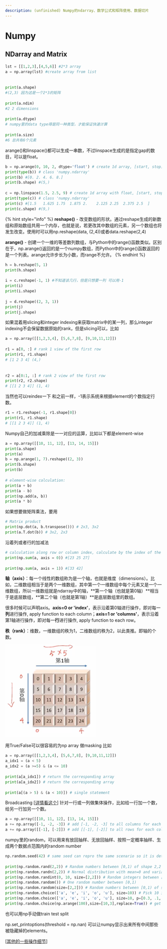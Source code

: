 ```yaml
---
description: (unfinished) Numpy的ndarray、数学公式和矩阵使用、数据切片
---
```


# Numpy

## NDarray and Matrix

```python
lst = [[1,2,3],[4,5,6]] #2*3 array
a = np.array(lst) #create array from list


print(a.shape)
#(2,3) 因为这是一个2*3的矩阵

print(a.ndim)
#2 2 dimensions

print(a.dtype)
# numpy里的data type得是同一种类型，才能保证快速计算

print(a.size)
#6 总共有6个元素 
```

arange\(\)和linspace\(\)都可以生成一串数，不过linspace生成的是指定gap的数目，可以是float。

```python
b = np.arange(0, 10, 2, dtype='float') # create 1d array, [start, stop)
print(type(b)) # class 'numpy.ndarray'
print(b) #[0. 2. 4. 6. 8.]
print(b.shape) #(5,)

c = np.linspace(1.5, 2.5, 9) # create 1d array with float, [start, stop]
print(type(c)) # class 'numpy.ndarray'
print(c) #[1.5   1.625 1.75  1.875 2.    2.125 2.25  2.375 2.5  ]
print(c.shape) #(9,)
```

{% hint style="info" %}
**reshape\(\)** - 改变数组的形状。通过reshape生成的新数组和原始数组共用一个内存，也就是说，若更改其中数组的元素，另一个数组也将发生改变。使用时可以用np.reshape\(data, \(2,4\)\)或者data.reshape\(2,4\)

**arange\(\)** - 创建一个一维的等差数列数组，与Python中的range\(\)函数类似。区别在于，np.arange\(\)返回的是一个numpy数组，而Python中的range\(\)函数返回的是一个列表。arange允许步长为小数，而range不允许。
{% endhint %}

```python
h = b.reshape(5, 1)
print(h.shape)

i = c.reshape(-1, 1) #不知道该几行，但是只想要一列 可以用-1
print(i)
print(i.shape)

j = d.reshape((2, 3, 1))
print(j)
print(j.shape)
```

如果混着用slicing和integer indexing来获取matrix中的某一列，那么integer indexing不会保留数据原始的rank，但是slicing可以，比如

```python
a = np.array([[1,2,3,4], [5,6,7,8], [9,10,11,12]])

r1 = a[0, :] # rank 1 view of the first row
print(r1, r1.shape)
# [1 2 3 4] (4,)


r2 = a[0:1, :] # rank 2 view of the first row 
print(r2, r2.shape)
# [[1 2 3 4]] (1, 4)
```

当然也可以reindex一下 和之前一样，-1表示系统来根据element的个数指定行数。

```python
r1 = r1.reshape(-1, r1.shape[0])
print(r1, r1.shape)
# [[1 2 3 4]] (1, 4)
```

Numpy自己的加减乘除是一一对应的运算，比如以下都是element-wise

```python
a = np.array([[10, 11, 12], [13, 14, 15]])
print(a.shape)
print(a)
b = np.arange(1, 7).reshape((2, 3))
print(b.shape)
print(b)

# element-wise calculation:
print(a + b)
print(a - b)
print(np.add(a, b))
print(a * b)
```

如果想要做矩阵乘法，要用

```python
# Matrix product
print(np.dot(a, b.transpose())) # 2x3, 3x2
print(a.T.dot(b)) # 3x2, 2x3
```

沿着列或者行的加减法

```python
# calculation along row or column index, calculate by the index of the axis which is set
print(np.sum(a, axis = 0)) #[23 25 27]

print(np.sum(a, axis = 1)) #[33 42]
```

**轴（axis）**：每一个线性的数组称为是一个轴，也就是维度（dimensions）。比如，二维数组相当于是两个一维数组，其中第一个一维数组中每个元素又是一个一维数组，所以一维数组就是ndarray中的轴，**第一个轴（也就是第0轴）**相当于是底层数组，**第二个轴（也就是第1轴）**是底层数组里的数组。

很多时候可以声明axis。**axis=0 or 'index'**，表示沿着第0轴进行操作，即对每一**列**进行操作, apply function to each column；**axis=1 or 'columns'**，表示沿着第1轴进行操作，即对每一**行**进行操作, apply function to each row。

**秩（rank）**：维数，一维数组的秩为1，二维数组的秩为2，以此类推。即轴的个数。

![](../.gitbook/assets/image%20%2829%29.png)

用True/False可以很容易的为np array 做masking 比如

```python
a = np.array([[1,2,3,4], [5,6,7,8], [9,10,11,12]])
a_idx1 = (a < 5)
a_idx2 = (a >=5) & (a <= 10) 

print(a[a_idx1]) # return the corresponding array
print(a[a_idx2]) # return the corresponding array

print(a[(a > 5) & (a < 10)]) # single statement
```

Broadcasting \[[详情看这个](https://docs.scipy.org/doc/numpy-1.15.0/user/basics.broadcasting.html)\]  针对一行或一列做集体操作，比如给一行加一个数，给另一行加另一个数。

```python
a = np.array([[10, 11, 12], [13, 14, 15]])
a += np.array([-1, -2, -3]) # add [-1, -2, -3] to all columns for each row
a += np.array([[-1], [-2]]) # add [[-1], [-2]] to all rows for each column
```

numpy里的random，可以用来有放回抽样、无放回抽样、按照一定概率抽样、生成两个数据点范围内的random number

```python
np.random.seed(42) # same seed can repro the same scenario so it is deterministic

print(np.random.rand(2,2)) # Random numbers between [0,1) of shape 2,2
print(np.random.randn(2,2)) # Normal distribution with mean=0 and variance=1 of shape 2,2
print(np.random.randint(0, 10, size=[2,2])) # Random integers between [0, 10) of shape 2,2
print(np.random.random()) # One random number between [0,1)
print(np.random.random(size=[2,2])) # Random numbers between [0,1) of shape 2,2
print(np.random.choice(['a', 'e', 'i', 'o', 'u'], size=10)) # Pick 10 items from a given list, with equal probability
print(np.random.choice(['a', 'e', 'i', 'o', 'u'], size=10, p=[0.3, .1, 0.1, 0.4, 0.1])) # Pick 10 items from a given list with a predefined probability 'p'
print(np.random.choice(np.arange(100),size=[10,3],replace=True)) # get 10x3 random samples from [0-99] with replacement 
```

也可以用np手动做train test split

np.set\_printoptions\(threshold = np.nan\) 可以让numpy显示出来所有中间那些被隐藏掉的elements。

\[[其他的一些操作细节](http://blog.sciencenet.cn/blog-3031432-1064033.html)\]



  


